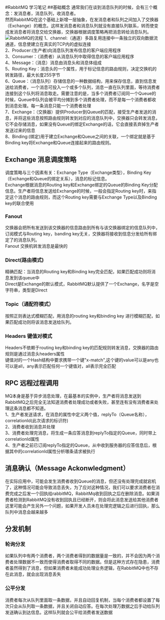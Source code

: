 #RabbitMQ 学习笔记
##基础概念
通常我们在谈到消息队列的时候，会有三个概念：发消息者，消息队列，收消息者。  
然而RabbitMQ在这个基础上新增一层抽象，在发消息者和队列之间加入了交换器（Exchange）的概念。这样发消息者和消息队列就没有直接队列联系，转而使变成发消息者将消息交给交换器，交换器根据调度策略再把消息转给消息队列。  
 ![RabbitMQ的流程](../image/20181120161646287.png)
 1、channel:（通道）多路复用连接中一条独立的双向数据流通道，信息使建立在真实的TCP内的虚拟连接  
 2、Producer:(生产者)向消息队列发布信息的客户端应用程序  
 3、Consumer：（消费者）从消息队列中取得信息的客户端应用程序  
 4、Message：（消息）消息由消息头和消息体组成  
 5、Routing Key：消息头的一个属性，用于标记信息的路由规则，决定交换机的转发路径，最大长度255字节  
 6、Queue：（消息队列）存储信息的一种数据结构，用来保存信息，直到信息发送给消费者，一个消息可投入一个或多个队列，消息一直在队列里面，等待消费者连接到这个队列将消息取走。需要注意的是，当多个消费者订阅同一个Queue的时候，Queue中队列会被平均分摊到多个消费者处理，而不是每一个消费者都收到消息处理。每一条消息只能一个消费者处理  
 7、Exchange：（交换器）提供Producer到Queue的匹配，接受生产者发送的消息，并将这些消息按照路由规则转发到对应的消息队列中，交换器只会转发消息，它不会存储消息，如果没有Queue的绑定Exchange的话，它会直接丢弃掉生产者发送过来的信息  
 8、Binding:(绑定)用于建立Exchange和Queue之间的关联，一个绑定就是基于Binding key将Exchange和Queue连接起来的路由规则。
 ## Exchange 消息调度策略
 调度策略与三个因素有关：Exchange Type（Exchange类型），Binding Key（Exchange和Queue的绑定关系），消息的标记信息。  
 Exchange根据消息的Routing key和Exchange绑定的Queue的Binding Key分配信息。生产者将信息发送给Exchange的时候，一般会指定Routing key时，来指定这个消息的路由规则，而这个Routing key需要与Exchange Type以及Binding key的联合使用  
 ### Fanout
 交换器会把所有发送到该交换器的信息路由到所有与该交换器绑定的信息队列中，订阅模式与Routing key，banding key无关，交换器将接收到信息分发给所有绑定了的消息队列。  
 Fanout 交换机转发消息是最快的
 ### Direct(路由模式)
 精确匹配：当消息的Routing key和Binding key完全匹配，如果匹配成功则将消息发到该queue中  
 Direct是Exchange的默认模式，RabbitMQ默认提供了一个Exchange，名字是空字符串，类型是Direct
 ### Topic（通配符模式）
 按照正则表达式模糊匹配，用消息的routing key和binding key 进行模糊匹配，如果匹配成功则将该消息发送给队列。
 ### Headers 键值对模式
 Headers不依赖于routing key和binding key的匹配规则转发消息，交换器的路由规则是通过消息头headers属性  
 键值对的一个Hash结构中要求携带一个键"x-match",这个键的value可以是any也可以是all，any表示匹配任何一个键值对，all表示完全匹配
 ## RPC 远程过程调用
 MQ本身是基于异步消息处理，在最基本的实例中，生产者将消息发送到RabbitMQ之后完全无法知道消费者处理成功或者失败，甚至连有没有消费者来处理这条消息都不知道。  
 1、生产者发送请求，在消息的属性中定义两个值，replyTo（Queue名称），correlationId(此次请求的标识符)  
 2、消费者收到消息并处理  
 3、消费者处理完消息，将生成一条应答消息到replyTo指定的Queue，同时带上correlationId属性  
 4、生产者之前已订阅replyTo指定的Queue，从中收到服务器的应答信息后，根据其中的correlationId属性分析哪条请求被执行
 ## 消息确认（Message Ackonwledgment）
 在实际应用中，可能会发生消费者收到Queue的消息，但还没有处理完成就宕机了，这种情况可能会导致消息丢失，为了应对这种情况，我们可以要求消费者在消费完成之后发一个回执给rabbitMQ，RabbitMq收到回执之后在删除消息。如果消费者检测到RabbitMQ没有收到回执且已经断开，则会将此消息发送给其他消费者  
 这里可能会产生另外一个问题，如果开发人员未在处理完逻辑之后进行回执，那么队列中消息会越来越多
 ## 分发机制
 ### 轮询分发
 如果队列中有两个消费者，两个消费者得到的数据量是一致的，并不会因为两个消费者处理数据不一致而使得消费者取得不同的数据。但是这种方式存在隐患，消费者虽然得到了消息，但如果消费者未能成功处理业务逻辑，在RabbitMQ中也不存在此消息，就会出现消息丢失
 ### 公平分发
 消费者每次从队列里面取一条数据，并且自动回复机制，当每个消费者都设置了每次只会从队列取一条数据，并且关闭自动应答。在每次处理万数据之后手动给队列发送确认到达信息。这样队列就会公平给消费者发送数据  
 
 
 
